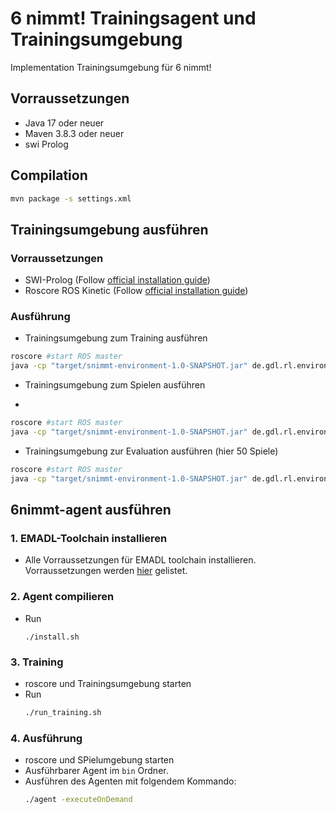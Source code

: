 # 6 nimmt! Trainingsagent und Trainingsumgebung
Implementation Trainingsumgebung für 6 nimmt!

## Vorraussetzungen
- Java 17 oder neuer
- Maven 3.8.3 oder neuer
- swi Prolog

## Compilation
```bash
mvn package -s settings.xml
```

## Trainingsumgebung ausführen
###  Vorraussetzungen
- SWI-Prolog (Follow [official installation guide](https://www.swi-prolog.org/build/unix.html))
- Roscore
ROS Kinetic (Follow [official installation guide](http://wiki.ros.org/Installation/Ubuntu))

### Ausführung 
- Trainingsumgebung zum Training ausführen
```bash
roscore #start ROS master
java -cp "target/snimmt-environment-1.0-SNAPSHOT.jar" de.gdl.rl.environment.games.snimmt.SnimmtEnv --training
```
- Trainingsumgebung zum Spielen ausführen

- 
```bash
roscore #start ROS master
java -cp "target/snimmt-environment-1.0-SNAPSHOT.jar" de.gdl.rl.environment.games.snimmt.SnimmtEnv --gaming
```
- Trainingsumgebung zur Evaluation ausführen (hier 50 Spiele)
```bash
roscore #start ROS master
java -cp "target/snimmt-environment-1.0-SNAPSHOT.jar" de.gdl.rl.environment.games.snimmt.SnimmtEnv --evaluation 50
```
## 6nimmt-agent ausführen
### 1. EMADL-Toolchain installieren
  - Alle Vorraussetzungen für EMADL toolchain installieren. Vorraussetzungen werden [hier](doc/EMADL_SETUP.md) gelistet.
### 2. Agent compilieren
  - Run 
    ```
    ./install.sh
    ```
### 3. Training
  - roscore und Trainingsumgebung starten
  - Run 
    ```bash
    ./run_training.sh
    ```
### 4. Ausführung
  - roscore und SPielumgebung starten
  - Ausführbarer Agent im ```bin``` Ordner. 
  - Ausführen des Agenten mit folgendem Kommando:
    ```bash
    ./agent -executeOnDemand
    ```
